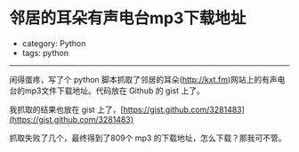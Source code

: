 # 邻居的耳朵有声电台mp3下载地址
- category: Python
- tags: python

---

闲得蛋疼，写了个 python 脚本抓取了邻居的耳朵(http://kxt.fm)网站上的有声电台的mp3文件下载地址。代码放在 Github 的 gist 上了。

<script src="https://gist.github.com/3280630.js"> </script>

我抓取的结果也放在 gist 上了，[https://gist.github.com/3281483](https://gist.github.com/3281483)

抓取失败了几个，最终得到了809个 mp3 的下载地址，怎么下载？那我可不管。